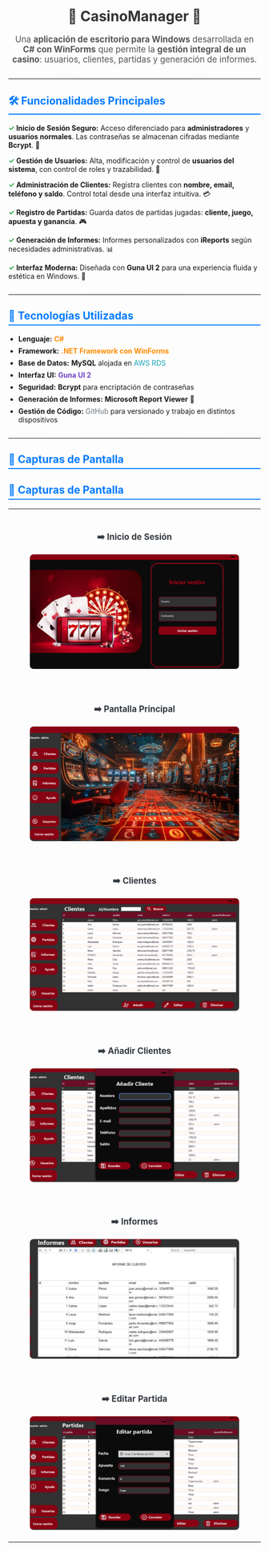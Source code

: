 <h1 style="text-align: center; color: #333;">🎰 CasinoManager 🎰</h1>

<p style="font-size: 1.2em; text-align: center; color: #555;">
    Una <strong>aplicación de escritorio para Windows</strong> desarrollada en <strong>C# con WinForms</strong> que permite la
    <strong>gestión integral de un casino</strong>: usuarios, clientes, partidas y generación de informes.
</p>

<hr style="border: 0; height: 1px; background-image: linear-gradient(to right, rgba(0, 0, 0, 0), rgba(0, 0, 0, 0.75), rgba(0, 0, 0, 0)); margin: 2em 0;">

<h2 style="color: #007bff; border-bottom: 2px solid #007bff; padding-bottom: 5px;">🛠️ Funcionalidades Principales</h2>

<ul style="list-style-type: none; padding-left: 0;">
    <li style="margin-bottom: 1em;">
        <strong><span style="color: #28a745;">&#10003;</span> Inicio de Sesión Seguro:</strong> Acceso diferenciado para <strong>administradores</strong> y <strong>usuarios normales</strong>. Las contraseñas se almacenan cifradas mediante <strong>Bcrypt</strong>. 🔐
    </li>
    <li style="margin-bottom: 1em;">
        <strong><span style="color: #28a745;">&#10003;</span> Gestión de Usuarios:</strong> Alta, modificación y control de <strong>usuarios del sistema</strong>, con control de roles y trazabilidad. 👥
    </li>
    <li style="margin-bottom: 1em;">
        <strong><span style="color: #28a745;">&#10003;</span> Administración de Clientes:</strong> Registra clientes con <strong>nombre, email, teléfono y saldo</strong>. Control total desde una interfaz intuitiva. 💳
    </li>
    <li style="margin-bottom: 1em;">
        <strong><span style="color: #28a745;">&#10003;</span> Registro de Partidas:</strong> Guarda datos de partidas jugadas: <strong>cliente, juego, apuesta y ganancia</strong>. 🎮
    </li>
    <li style="margin-bottom: 1em;">
        <strong><span style="color: #28a745;">&#10003;</span> Generación de Informes:</strong> Informes personalizados con <strong>iReports</strong> según necesidades administrativas. 📊
    </li>
    <li style="margin-bottom: 1em;">
        <strong><span style="color: #28a745;">&#10003;</span> Interfaz Moderna:</strong> Diseñada con <strong>Guna UI 2</strong> para una experiencia fluida y estética en Windows. 🎨
    </li>
</ul>

<hr style="border: 0; height: 1px; background-image: linear-gradient(to right, rgba(0, 0, 0, 0), rgba(0, 0, 0, 0.75), rgba(0, 0, 0, 0)); margin: 2em 0;">

<h2 style="color: #007bff; border-bottom: 2px solid #007bff; padding-bottom: 5px;">🧱 Tecnologías Utilizadas</h2>

<ul style="list-style-type: disc; padding-left: 20px;">
    <li style="margin-bottom: 0.5em;"><strong>Lenguaje:</strong> <span style="color: #ff8c00;"><strong>C#</strong></span></li>
    <li style="margin-bottom: 0.5em;"><strong>Framework:</strong> <span style="color: #ff8c00;"><strong>.NET Framework con WinForms</strong></span></li>
    <li style="margin-bottom: 0.5em;"><strong>Base de Datos:</strong> <strong>MySQL</strong> alojada en <span style="color: #17a2b8;">AWS RDS</span></li>
    <li style="margin-bottom: 0.5em;"><strong>Interfaz UI:</strong> <span style="color: #6f42c1;"><strong>Guna UI 2</strong></span></li>
    <li style="margin-bottom: 0.5em;"><strong>Seguridad:</strong> <strong>Bcrypt</strong> para encriptación de contraseñas</li>
    <li style="margin-bottom: 0.5em;"><strong>Generación de Informes:</strong> <strong>Microsoft Report Viewer</strong> 📄</li>
    <li style="margin-bottom: 0.5em;"><strong>Gestión de Código:</strong> <span style="color: #6c757d;">GitHub</span> para versionado y trabajo en distintos dispositivos</li>
</ul>

<hr style="border: 0; height: 1px; background-image: linear-gradient(to right, rgba(0, 0, 0, 0), rgba(0, 0, 0, 0.75), rgba(0, 0, 0, 0)); margin: 2em 0;">

<h2 style="color: #007bff; border-bottom: 2px solid #007bff; padding-bottom: 5px;">📸 Capturas de Pantalla</h2>

<h2 style="color: #007bff; border-bottom: 2px solid #007bff; padding-bottom: 5px;">📸 Capturas de Pantalla</h2>

<table style="width: 100%; border-collapse: collapse; text-align: center;">
    <tr>
        <td style="padding: 20px; vertical-align: top;">
            <h3 style="color: #343a40; margin-bottom: 1em; font-size: 1.2em;">➡️ Inicio de Sesión</h3>
            <img src="img/iniciosesion.png" alt="Pantalla de inicio de sesión" style="width: 90%; max-height: 600px; border: 1px solid #ddd; border-radius: 8px;">
        </td>
    </tr>
    <tr>
        <td style="padding: 20px; vertical-align: top;">
            <h3 style="color: #343a40; margin-bottom: 1em; font-size: 1.2em;">➡️ Pantalla Principal</h3>
            <img src="img/pantallaprincipal.png" alt="Pantalla principal" style="width: 90%; max-height: 600px; border: 1px solid #ddd; border-radius: 8px;">
        </td>
    </tr>
    <tr>
        <td style="padding: 20px; vertical-align: top;">
            <h3 style="color: #343a40; margin-bottom: 1em; font-size: 1.2em;">➡️ Clientes</h3>
            <img src="img/clientes.png" alt="Pantalla de clientes" style="width: 90%; max-height: 600px; border: 1px solid #ddd; border-radius: 8px;">
        </td>
    </tr>
    <tr>
        <td style="padding: 20px; vertical-align: top;">
            <h3 style="color: #343a40; margin-bottom: 1em; font-size: 1.2em;">➡️ Añadir Clientes</h3>
            <img src="img/addcliente.png" alt="Añadir clientes" style="width: 90%; max-height: 600px; border: 1px solid #ddd; border-radius: 8px;">
        </td>
    </tr>
    <tr>
        <td style="padding: 20px; vertical-align: top;">
            <h3 style="color: #343a40; margin-bottom: 1em; font-size: 1.2em;">➡️ Informes</h3>
            <img src="img/informes.png" alt="Informes" style="width: 90%; max-height: 600px; border: 1px solid #ddd; border-radius: 8px;">
        </td>
    </tr>
    <tr>
        <td style="padding: 20px; vertical-align: top;">
            <h3 style="color: #343a40; margin-bottom: 1em; font-size: 1.2em;">➡️ Editar Partida</h3>
            <img src="img/editpartida.png" alt="Editar partida" style="width: 90%; max-height: 600px; border: 1px solid #ddd; border-radius: 8px;">
        </td>
    </tr>
</table>


